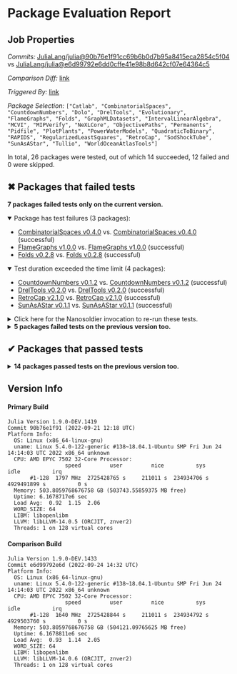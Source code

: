 # Package Evaluation Report

## Job Properties

*Commits:* [JuliaLang/julia@90b76e1f91cc69b6b0d7b95a8415eca2854c5f04](https://github.com/JuliaLang/julia/commit/90b76e1f91cc69b6b0d7b95a8415eca2854c5f04) vs [JuliaLang/julia@e6d99792e6dd0cffe41e98b8d642cf07e64364c5](https://github.com/JuliaLang/julia/commit/e6d99792e6dd0cffe41e98b8d642cf07e64364c5)

*Comparison Diff:* [link](https://github.com/JuliaLang/julia/compare/e6d99792e6dd0cffe41e98b8d642cf07e64364c5..90b76e1f91cc69b6b0d7b95a8415eca2854c5f04)

*Triggered By:* [link](https://github.com/JuliaLang/julia/pull/46851#issuecomment-1257132642)

*Package Selection:* `["Catlab", "CombinatorialSpaces", "CountdownNumbers", "Dolo", "DrelTools", "Evolutionary", "FlameGraphs", "Folds", "GraphMLDatasets", "IntervalLinearAlgebra", "MCVI", "MIPVerify", "NeXLCore", "ObjectivePaths", "Permanents", "Pidfile", "PlotPlants", "PowerWaterModels", "QuadraticToBinary", "RAPIDS", "RegularizedLeastSquares", "RetroCap", "SodShockTube", "SunAsAStar", "Tullio", "WorldOceanAtlasTools"]`

In total, 26 packages were tested, out of which 14 succeeded, 12 failed and 0 were skipped.


## ✖ Packages that failed tests

**7 packages failed tests only on the current version.**

<details open><summary>Package has test failures (3 packages):</summary>
<p>


- [CombinatorialSpaces v0.4.0](https://s3.amazonaws.com/julialang-reports/nanosoldier/pkgeval/by_hash/90b76e1_vs_e6d9979/CombinatorialSpaces.primary.log) vs. [CombinatorialSpaces v0.4.0](https://s3.amazonaws.com/julialang-reports/nanosoldier/pkgeval/by_hash/90b76e1_vs_e6d9979/CombinatorialSpaces.against.log) (successful)
- [FlameGraphs v1.0.0](https://s3.amazonaws.com/julialang-reports/nanosoldier/pkgeval/by_hash/90b76e1_vs_e6d9979/FlameGraphs.primary.log) vs. [FlameGraphs v1.0.0](https://s3.amazonaws.com/julialang-reports/nanosoldier/pkgeval/by_hash/90b76e1_vs_e6d9979/FlameGraphs.against.log) (successful)
- [Folds v0.2.8](https://s3.amazonaws.com/julialang-reports/nanosoldier/pkgeval/by_hash/90b76e1_vs_e6d9979/Folds.primary.log) vs. [Folds v0.2.8](https://s3.amazonaws.com/julialang-reports/nanosoldier/pkgeval/by_hash/90b76e1_vs_e6d9979/Folds.against.log) (successful)

</p>
</details>

<details open><summary>Test duration exceeded the time limit (4 packages):</summary>
<p>


- [CountdownNumbers v0.1.2](https://s3.amazonaws.com/julialang-reports/nanosoldier/pkgeval/by_hash/90b76e1_vs_e6d9979/CountdownNumbers.primary.log) vs. [CountdownNumbers v0.1.2](https://s3.amazonaws.com/julialang-reports/nanosoldier/pkgeval/by_hash/90b76e1_vs_e6d9979/CountdownNumbers.against.log) (successful)
- [DrelTools v0.2.0](https://s3.amazonaws.com/julialang-reports/nanosoldier/pkgeval/by_hash/90b76e1_vs_e6d9979/DrelTools.primary.log) vs. [DrelTools v0.2.0](https://s3.amazonaws.com/julialang-reports/nanosoldier/pkgeval/by_hash/90b76e1_vs_e6d9979/DrelTools.against.log) (successful)
- [RetroCap v2.1.0](https://s3.amazonaws.com/julialang-reports/nanosoldier/pkgeval/by_hash/90b76e1_vs_e6d9979/RetroCap.primary.log) vs. [RetroCap v2.1.0](https://s3.amazonaws.com/julialang-reports/nanosoldier/pkgeval/by_hash/90b76e1_vs_e6d9979/RetroCap.against.log) (successful)
- [SunAsAStar v0.1.1](https://s3.amazonaws.com/julialang-reports/nanosoldier/pkgeval/by_hash/90b76e1_vs_e6d9979/SunAsAStar.primary.log) vs. [SunAsAStar v0.1.1](https://s3.amazonaws.com/julialang-reports/nanosoldier/pkgeval/by_hash/90b76e1_vs_e6d9979/SunAsAStar.against.log) (successful)

</p>
</details>

<details><summary>Click here for the Nanosoldier invocation to re-run these tests.</summary>
<p>

```
@nanosoldier `runtests(["CombinatorialSpaces", "CountdownNumbers", "DrelTools", "FlameGraphs", "Folds", "RetroCap", "SunAsAStar"], vs = ":master")`
```

Note that Nanosoldier defaults to running the primary tests under `rr`, which itself may be a source of failures.
To disable this, add `configuration = (rr=false,)` as an argument to the `runtests` invocation.

</p>
</details>


<details><summary><strong>5 packages failed tests on the previous version too.</strong></summary>
<p>

<details open><summary>Package has test failures (3 packages):</summary>
<p>


- [Dolo v0.4.4](https://s3.amazonaws.com/julialang-reports/nanosoldier/pkgeval/by_hash/90b76e1_vs_e6d9979/Dolo.primary.log)
- [PlotPlants v0.1.14](https://s3.amazonaws.com/julialang-reports/nanosoldier/pkgeval/by_hash/90b76e1_vs_e6d9979/PlotPlants.primary.log)
- [Tullio v0.3.5](https://s3.amazonaws.com/julialang-reports/nanosoldier/pkgeval/by_hash/90b76e1_vs_e6d9979/Tullio.primary.log)

</p>
</details>

<details open><summary>Test log exceeded the size limit (2 packages):</summary>
<p>


- [MIPVerify v0.4.1](https://s3.amazonaws.com/julialang-reports/nanosoldier/pkgeval/by_hash/90b76e1_vs_e6d9979/MIPVerify.primary.log)
- [SodShockTube v1.0.3](https://s3.amazonaws.com/julialang-reports/nanosoldier/pkgeval/by_hash/90b76e1_vs_e6d9979/SodShockTube.primary.log)

</p>
</details>

</p>
</details>


## ✔ Packages that passed tests

<details><summary><strong>14 packages passed tests on the previous version too.</strong></summary>
<p>

- [Catlab v0.14.5](https://s3.amazonaws.com/julialang-reports/nanosoldier/pkgeval/by_hash/90b76e1_vs_e6d9979/Catlab.primary.log)
- [Evolutionary v0.11.1](https://s3.amazonaws.com/julialang-reports/nanosoldier/pkgeval/by_hash/90b76e1_vs_e6d9979/Evolutionary.primary.log)
- [GraphMLDatasets v0.1.7](https://s3.amazonaws.com/julialang-reports/nanosoldier/pkgeval/by_hash/90b76e1_vs_e6d9979/GraphMLDatasets.primary.log)
- [IntervalLinearAlgebra v0.1.5](https://s3.amazonaws.com/julialang-reports/nanosoldier/pkgeval/by_hash/90b76e1_vs_e6d9979/IntervalLinearAlgebra.primary.log)
- [MCVI v0.3.2](https://s3.amazonaws.com/julialang-reports/nanosoldier/pkgeval/by_hash/90b76e1_vs_e6d9979/MCVI.primary.log)
- [NeXLCore v0.3.5](https://s3.amazonaws.com/julialang-reports/nanosoldier/pkgeval/by_hash/90b76e1_vs_e6d9979/NeXLCore.primary.log)
- [ObjectivePaths v0.1.0](https://s3.amazonaws.com/julialang-reports/nanosoldier/pkgeval/by_hash/90b76e1_vs_e6d9979/ObjectivePaths.primary.log)
- [Permanents v0.2.0](https://s3.amazonaws.com/julialang-reports/nanosoldier/pkgeval/by_hash/90b76e1_vs_e6d9979/Permanents.primary.log)
- [Pidfile v1.3.0](https://s3.amazonaws.com/julialang-reports/nanosoldier/pkgeval/by_hash/90b76e1_vs_e6d9979/Pidfile.primary.log)
- [PowerWaterModels v0.3.0](https://s3.amazonaws.com/julialang-reports/nanosoldier/pkgeval/by_hash/90b76e1_vs_e6d9979/PowerWaterModels.primary.log)
- [QuadraticToBinary v0.4.0](https://s3.amazonaws.com/julialang-reports/nanosoldier/pkgeval/by_hash/90b76e1_vs_e6d9979/QuadraticToBinary.primary.log)
- [RAPIDS v0.1.1](https://s3.amazonaws.com/julialang-reports/nanosoldier/pkgeval/by_hash/90b76e1_vs_e6d9979/RAPIDS.primary.log)
- [RegularizedLeastSquares v0.8.7](https://s3.amazonaws.com/julialang-reports/nanosoldier/pkgeval/by_hash/90b76e1_vs_e6d9979/RegularizedLeastSquares.primary.log)
- [WorldOceanAtlasTools v0.6.1](https://s3.amazonaws.com/julialang-reports/nanosoldier/pkgeval/by_hash/90b76e1_vs_e6d9979/WorldOceanAtlasTools.primary.log)

</p>
</details>


## Version Info

#### Primary Build

```
Julia Version 1.9.0-DEV.1419
Commit 90b76e1f91 (2022-09-21 12:18 UTC)
Platform Info:
  OS: Linux (x86_64-linux-gnu)
  uname: Linux 5.4.0-122-generic #138~18.04.1-Ubuntu SMP Fri Jun 24 14:14:03 UTC 2022 x86_64 unknown
  CPU: AMD EPYC 7502 32-Core Processor: 
                  speed         user         nice          sys         idle          irq
       #1-128  1797 MHz  2725428765 s     211011 s  234934706 s  4929491899 s          0 s
  Memory: 503.8059768676758 GB (503743.55859375 MB free)
  Uptime: 6.1678717e6 sec
  Load Avg:  0.92  1.15  2.06
  WORD_SIZE: 64
  LIBM: libopenlibm
  LLVM: libLLVM-14.0.5 (ORCJIT, znver2)
  Threads: 1 on 128 virtual cores

```

#### Comparison Build

```
Julia Version 1.9.0-DEV.1433
Commit e6d99792e6d (2022-09-24 14:32 UTC)
Platform Info:
  OS: Linux (x86_64-linux-gnu)
  uname: Linux 5.4.0-122-generic #138~18.04.1-Ubuntu SMP Fri Jun 24 14:14:03 UTC 2022 x86_64 unknown
  CPU: AMD EPYC 7502 32-Core Processor: 
                  speed         user         nice          sys         idle          irq
       #1-128  1640 MHz  2725428844 s     211011 s  234934792 s  4929503760 s          0 s
  Memory: 503.8059768676758 GB (504121.09765625 MB free)
  Uptime: 6.1678811e6 sec
  Load Avg:  0.93  1.14  2.05
  WORD_SIZE: 64
  LIBM: libopenlibm
  LLVM: libLLVM-14.0.6 (ORCJIT, znver2)
  Threads: 1 on 128 virtual cores

```
<!-- Generated on 2022-09-26T03:50:49.521 -->
